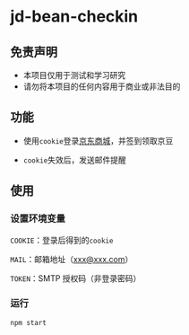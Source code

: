 # jd-bean-checkin

## 免责声明

- 本项目仅用于测试和学习研究
- 请勿将本项目的任何内容用于商业或非法目的

## 功能

- 使用`cookie`登录[京东商城](https://www.m.jd.com)，并签到领取京豆

- `cookie`失效后，发送邮件提醒

## 使用

### 设置环境变量

`COOKIE`：登录后得到的`cookie`

`MAIL`：邮箱地址（xxx@xxx.com）

`TOKEN`：SMTP 授权码（非登录密码）

### 运行

```js
npm start
```

